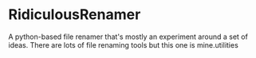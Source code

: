 # RidiculousRenamer
A python-based file renamer that's mostly an experiment around a set of ideas. There are lots of file renaming tools but this one is mine.utilities 
